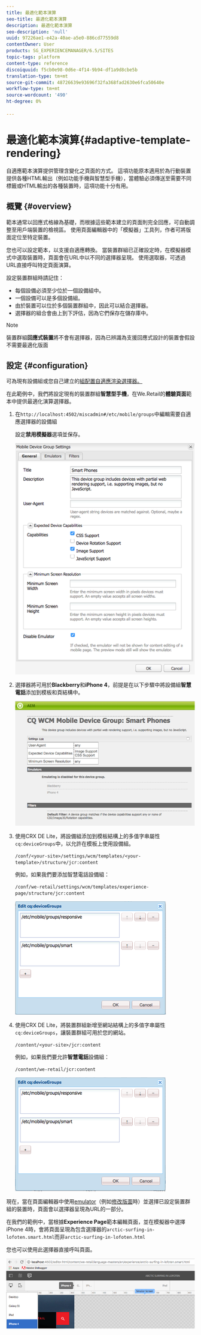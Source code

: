 ```yaml
---
title: 最適化範本演算
seo-title: 最適化範本演算
description: 最適化範本演算
seo-description: 'null'
uuid: 97226ae1-e42a-40ae-a5e0-886cd77559d8
contentOwner: User
products: SG_EXPERIENCEMANAGER/6.5/SITES
topic-tags: platform
content-type: reference
discoiquuid: f5cb0e98-0d6e-4f14-9b94-df1a9d8cbe5b
translation-type: tm+mt
source-git-commit: 48726639e93696f32fa368fad2630e6fca50640e
workflow-type: tm+mt
source-wordcount: '490'
ht-degree: 0%

---
```



# 最適化範本演算{#adaptive-template-rendering}

自適應範本演算提供管理含變化之頁面的方式。 這項功能原本適用於為行動裝置提供各種HTML輸出（例如功能手機與智慧型手機），當體驗必須傳送至需要不同標籤或HTML輸出的各種裝置時，這項功能十分有用。

## 概覽 {#overview}

範本通常以回應式格線為基礎，而根據這些範本建立的頁面則完全回應，可自動調整至用戶端裝置的檢視區。 使用頁面編輯器中的「模擬器」工具列，作者可將版面定位至特定裝置。

您也可以設定範本，以支援自適應轉換。 當裝置群組已正確設定時，在模擬器模式中選取裝置時，頁面會在URL中以不同的選擇器呈現。 使用選取器，可透過URL直接呼叫特定頁面演算。

設定裝置群組時請記住：

* 每個設備必須至少位於一個設備組中。
* 一個設備可以是多個設備組。
* 由於裝置可以位於多個裝置群組中，因此可以結合選擇器。
* 選擇器的組合會由上到下評估，因為它們保存在儲存庫中。

>[!NOTE]
>
>裝置群組&#x200B;**回應式裝置**&#x200B;將不會有選擇器，因為已辨識為支援回應式設計的裝置會假設不需要最適化版面

## 設定 {#configuration}

可為現有設備組或您自己建立的[組配置自適應渲染選擇器。](/help/sites-developing/mobile.md#device-groups)

在此範例中，我們將設定現有的裝置群組&#x200B;**智慧型手機**，在We.Retail的&#x200B;**體驗頁面**&#x200B;範本中提供最適化演算選擇器。

1. 在`http://localhost:4502/miscadmin#/etc/mobile/groups`中編輯需要自適應選擇器的設備組

   設定&#x200B;**禁用模擬器**&#x200B;選項並保存。

   ![chlimage_1-157](assets/chlimage_1-157.png)

1. 選擇器將可用於&#x200B;**Blackberry**&#x200B;和&#x200B;**iPhone 4**，前提是在以下步驟中將設備組&#x200B;**智慧電話**&#x200B;添加到模板和頁結構中。

   ![chlimage_1-158](assets/chlimage_1-158.png)

1. 使用CRX DE Lite，將設備組添加到模板結構上的多值字串屬性`cq:deviceGroups`中，以允許在模板上使用設備組。

   `/conf/<your-site>/settings/wcm/templates/<your-template>/structure/jcr:content`

   例如，如果我們要添加智慧電話設備組：

   `/conf/we-retail/settings/wcm/templates/experience-page/structure/jcr:content`

   ![chlimage_1-159](assets/chlimage_1-159.png)

1. 使用CRX DE Lite，將裝置群組新增至網站結構上的多值字串屬性`cq:deviceGroups`，讓裝置群組可用於您的網站。

   `/content/<your-site>/jcr:content`

   例如，如果我們要允許&#x200B;**智慧電話**&#x200B;設備組：

   `/content/we-retail/jcr:content`

   ![chlimage_1-160](assets/chlimage_1-160.png)

現在，當在頁面編輯器中使用[emulator](/help/sites-authoring/responsive-layout.md#layout-definitions-device-emulation-and-breakpoints)（例如[修改版面](/help/sites-authoring/responsive-layout.md)時）並選擇已設定裝置群組的裝置時，頁面會以選擇器呈現為URL的一部分。

在我們的範例中，當根據&#x200B;**Experience Page**&#x200B;範本編輯頁面，並在模擬器中選擇iPhone 4時，會將頁面呈現為包含選擇器的`arctic-surfing-in-lofoten.smart.html`而非`arctic-surfing-in-lofoten.html`

您也可以使用此選擇器直接呼叫頁面。

![chlimage_1-161](assets/chlimage_1-161.png)

